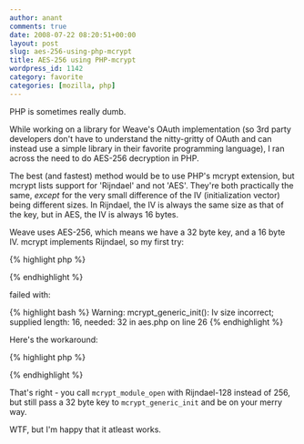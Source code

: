 ```yaml
---
author: anant
comments: true
date: 2008-07-22 08:20:51+00:00
layout: post
slug: aes-256-using-php-mcrypt
title: AES-256 using PHP-mcrypt
wordpress_id: 1142
category: favorite
categories: [mozilla, php]
---
```


PHP is sometimes really dumb.

While working on a library for Weave's OAuth implementation (so 3rd party developers don't have to understand the nitty-gritty of OAuth and can instead use a simple library in their favorite programming language), I ran across the need to do AES-256 decryption in PHP.

The best (and fastest) method would be to use PHP's mcrypt extension, but mcrypt lists support for 'Rijndael' and not 'AES'. They're both practically the same, _except_ for the very small difference of the IV (initialization vector) being different sizes. In Rijndael, the IV is always the same size as that of the key, but in AES, the IV is always 16 bytes.

Weave uses AES-256, which means we have a 32 byte key, and a 16 byte IV. mcrypt implements Rijndael, so my first try:

{% highlight php %}

<?php
// $key is 32 bytes long
$iv = 'sixteenbyteslong';
$td = mcrypt_module_open(
  MCRYPT_RIJNDAEL_256, '', MCRYPT_MODE_CBC, ''
);
mcrypt_generic_init($td, $key, $iv);
?>

{% endhighlight %}

failed with:

{% highlight bash %}
Warning: mcrypt_generic_init(): Iv size incorrect;
supplied length: 16, needed: 32 in aes.php on line 26
{% endhighlight %}

Here's the workaround:

{% highlight php %}

<?php
$td = mcrypt_module_open(
  MCRYPT_RIJNDAEL_128, '', MCRYPT_MODE_CBC, ''
);
mcrypt_generic_init($td, $key, $iv);
?>

{% endhighlight %}

That's right - you call `mcrypt_module_open` with Rijndael-128 instead of 256, but still pass a 32 byte key to `mcrypt_generic_init` and be on your merry way.

WTF, but I'm happy that it atleast works.
